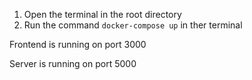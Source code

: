 1. Open the terminal in the root directory
2. Run the command `docker-compose up` in ther terminal

Frontend is running on port 3000

Server is running on port 5000